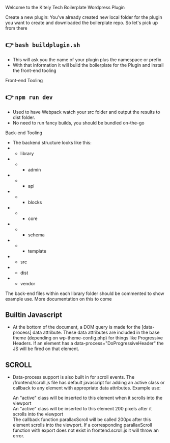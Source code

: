 Welcome to the Kitely Tech Boilerplate Wordpress Plugin

Create a new plugin:
You've already created new local folder for the plugin you want to create and downloaded the boilerplate repo.
So let's pick up from there

## 👉  `bash buildplugin.sh`
- This will ask you the name of your plugin plus the namespace or prefix
- With that information it will build the boilerplate for the Plugin and install the front-end tooling

Front-end Tooling

## 👉  `npm run dev`
- Used to have Webpack watch your src folder and output the results to dist folder.
- No need to run fancy builds, you should be bundled on-the-go

Back-end Tooling
- The backend structure looks like this:
- - library
- - - admin
- - - api
- - - blocks
- - - core
- - - schema
- - - template
- - src
- - dist
- - vendor

The back-end files within each library folder should be commented to show example use. More documentation on this to come

## Builtin Javascript
 - At the bottom of the document, a DOM query is made for the [data-process] data attribute. These data attributes are included in the base theme (depending on wp-theme-config.php) for things like Progressive Headers. If an element has a data-process="DoProgressiveHeader" the JS will be fired on that element.
 ## SCROLL
 - Data-process support is also built in for scroll events. The /frontend/scroll.js file has default javascript for adding an active class or callback to any element with appropriate data attributes. Example use:
    <section class="myclass" data-process="atScroll"\>An "active" class will be inserted to this element when it scrolls into the viewport</section\>
    <section class="myclass" data-process="atScroll" data-scroll-offset="-200px">An "active" class will be inserted to this element 200 pixels after it scrolls into the viewport</section>

    <section class="myclass" data-process="atScroll" data-scroll-offset="-200px" data-callback="parallaxScroll">The callback function parallaxScroll will be called 200px after this element scrolls into the viewport. If a corresponding parallaxScroll function with export does not exist in frontend.scroll.js it will throw an error.</section>

